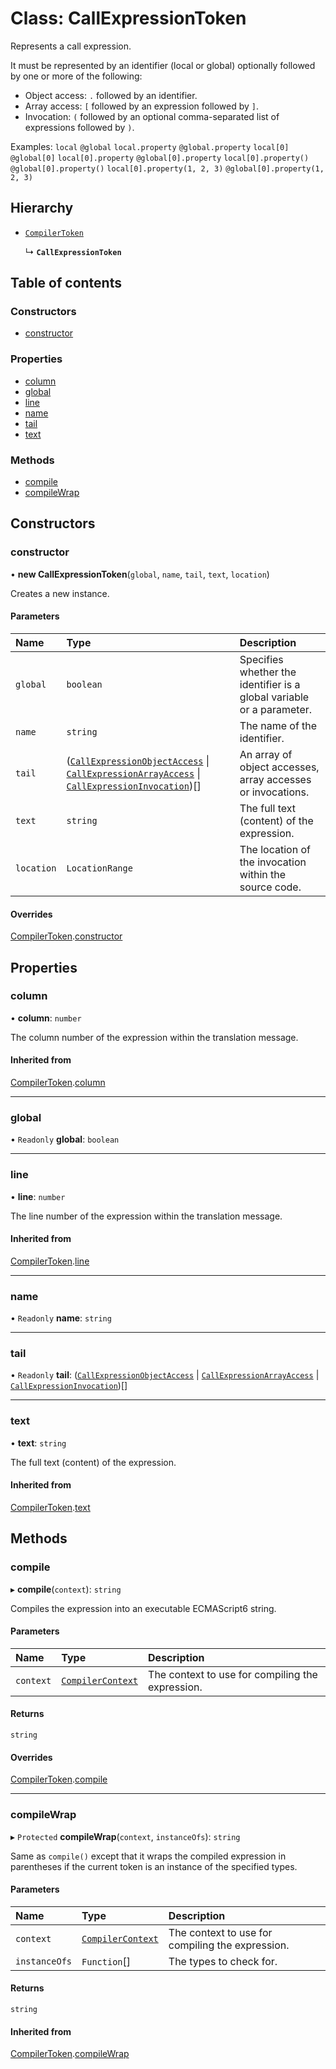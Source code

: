 # Class: CallExpressionToken

Represents a call expression.

It must be represented by an identifier (local or global) optionally followed by one or more of the following:

- Object access: `.` followed by an identifier.
- Array access: `[` followed by an expression followed by `]`.
- Invocation: `(` followed by an optional comma-separated list of expressions followed by `)`.

Examples:
`local`
`@global`
`local.property`
`@global.property`
`local[0]`
`@global[0]`
`local[0].property`
`@global[0].property`
`local[0].property()`
`@global[0].property()`
`local[0].property(1, 2, 3)`
`@global[0].property(1, 2, 3)`

## Hierarchy

- [`CompilerToken`](CompilerToken.md)

  ↳ **`CallExpressionToken`**

## Table of contents

### Constructors

- [constructor](CallExpressionToken.md#constructor)

### Properties

- [column](CallExpressionToken.md#column)
- [global](CallExpressionToken.md#global)
- [line](CallExpressionToken.md#line)
- [name](CallExpressionToken.md#name)
- [tail](CallExpressionToken.md#tail)
- [text](CallExpressionToken.md#text)

### Methods

- [compile](CallExpressionToken.md#compile)
- [compileWrap](CallExpressionToken.md#compilewrap)

## Constructors

### constructor

• **new CallExpressionToken**(`global`, `name`, `tail`, `text`, `location`)

Creates a new instance.

#### Parameters

| Name | Type | Description |
| :------ | :------ | :------ |
| `global` | `boolean` | Specifies whether the identifier is a global variable or a parameter. |
| `name` | `string` | The name of the identifier. |
| `tail` | ([`CallExpressionObjectAccess`](CallExpressionObjectAccess.md) \| [`CallExpressionArrayAccess`](CallExpressionArrayAccess.md) \| [`CallExpressionInvocation`](CallExpressionInvocation.md))[] | An array of object accesses, array accesses or invocations. |
| `text` | `string` | The full text (content) of the expression. |
| `location` | `LocationRange` | The location of the invocation within the source code. |

#### Overrides

[CompilerToken](CompilerToken.md).[constructor](CompilerToken.md#constructor)

## Properties

### column

• **column**: `number`

The column number of the expression within the translation message.

#### Inherited from

[CompilerToken](CompilerToken.md).[column](CompilerToken.md#column)

___

### global

• `Readonly` **global**: `boolean`

___

### line

• **line**: `number`

The line number of the expression within the translation message.

#### Inherited from

[CompilerToken](CompilerToken.md).[line](CompilerToken.md#line)

___

### name

• `Readonly` **name**: `string`

___

### tail

• `Readonly` **tail**: ([`CallExpressionObjectAccess`](CallExpressionObjectAccess.md) \| [`CallExpressionArrayAccess`](CallExpressionArrayAccess.md) \| [`CallExpressionInvocation`](CallExpressionInvocation.md))[]

___

### text

• **text**: `string`

The full text (content) of the expression.

#### Inherited from

[CompilerToken](CompilerToken.md).[text](CompilerToken.md#text)

## Methods

### compile

▸ **compile**(`context`): `string`

Compiles the expression into an executable ECMAScript6 string.

#### Parameters

| Name | Type | Description |
| :------ | :------ | :------ |
| `context` | [`CompilerContext`](CompilerContext.md) | The context to use for compiling the expression. |

#### Returns

`string`

#### Overrides

[CompilerToken](CompilerToken.md).[compile](CompilerToken.md#compile)

___

### compileWrap

▸ `Protected` **compileWrap**(`context`, `instanceOfs`): `string`

Same as `compile()` except that it wraps the compiled expression in parentheses if the current token is an
instance of the specified types.

#### Parameters

| Name | Type | Description |
| :------ | :------ | :------ |
| `context` | [`CompilerContext`](CompilerContext.md) | The context to use for compiling the expression. |
| `instanceOfs` | `Function`[] | The types to check for. |

#### Returns

`string`

#### Inherited from

[CompilerToken](CompilerToken.md).[compileWrap](CompilerToken.md#compilewrap)
